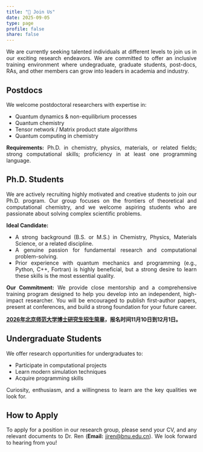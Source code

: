 ```yaml
---
title: "🌟 Join Us"
date: 2025-09-05
type: page
profile: false
share: false
---
```


<div align="justify">
We are currently seeking talented individuals at different
levels to join us in our exciting research endeavors. We are
committed to offer an inclusive training environment where
undegraduate, graduate students, post-docs, RAs, and other
members can grow into leaders in academia and industry.

## Postdocs 

We welcome postdoctoral researchers with expertise in:

- Quantum dynamics & non-equilibrium processes
- Quantum chemistry
- Tensor network / Matrix product state algorithms
- Quantum computing in chemistry 

**Requirements:** Ph.D. in chemistry, physics, materials, or related
fields; strong computational skills; proficiency in at least one
programming language.

## Ph.D. Students 
We are actively recruiting highly motivated and creative
students to join our Ph.D. program. Our group focuses on the
frontiers of theoretical and computational chemistry, and we
welcome aspiring students who are passionate about solving
complex scientific problems.

**Ideal Candidate:**
- A strong background (B.S. or M.S.) in Chemistry, Physics, Materials Science, or a related discipline.
- A genuine passion for fundamental research and computational problem-solving.
- Prior experience with quantum mechanics and programming (e.g., Python, C++, Fortran) is highly beneficial, but a strong desire to learn these skills is the most essential quality.

**Our Commitment:** We provide close mentorship and a
comprehensive training program designed to help you develop into
an independent, high-impact researcher. You will be encouraged
to publish first-author papers, present at conferences, and
build a strong foundation for your future career.

**[2026年北京师范大学博士研究生招生简章](https://yz.bnu.edu.cn/detail/f8768233-9d98-4af1-92b1-e1bbc5a2d25b)，报名时间11月10日到12月1日。**


## Undergraduate Students 

We offer research opportunities for undergraduates to:
- Participate in computational projects
- Learn modern simulation techniques
- Acquire programming skills 

Curiosity, enthusiasm, and a willingness to learn are the key qualities we look for.

## How to Apply 
To apply for a position in our research group, please send your
CV, and any relevant documents to Dr. Ren (**Email:**
jjren@bnu.edu.cn). We look forward to hearing from you!

</div>

